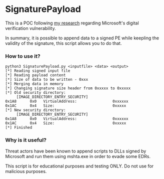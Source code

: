 # SignaturePayload

This is a POC following [my research](https://research.checkpoint.com/2022/can-you-trust-a-files-digital-signature-new-zloader-campaign-exploits-microsofts-signature-verification-putting-users-at-risk/) regarding Microsoft's digital verification vulnerability. 

In summary, it is possible to append data to a signed PE while keepling the validity of the signature, this script allows you to do that.

### How to use it?
```
python3 SignaturePayload.py <inputfile> <data> <output>
[*] Reading signed input file
[*] Reading payload content
[*] Size of data to be written - 0xxx
[*] Merging data in memory
[*] Changing signature size header from 0xxxxx to 0xxxxx
[*] Old security directory:
	 [IMAGE_DIRECTORY_ENTRY_SECURITY]
0x1A8      0x0   VirtualAddress:                0xxxxxx   
0x1AC      0x4   Size:                          0xxxxx    
[*] New security directory:
	 [IMAGE_DIRECTORY_ENTRY_SECURITY]
0x1A8      0x0   VirtualAddress:                0xxxxxx   
0x1AC      0x4   Size:                          0xxxxx    
[*] Finished

```

### Why is it useful?

Threat actors have been known to append scripts to DLLs signed by Microsoft and run them using mshta.exe in order to evade some EDRs.

This script is for educational purposes and testing ONLY. Do not use for malicious purposes. 